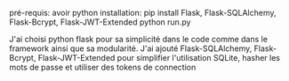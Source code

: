 pré-requis:
avoir python
installation:
pip install Flask, Flask-SQLAlchemy, Flask-Bcrypt, Flask-JWT-Extended
python run.py

J'ai choisi python flask pour sa simplicité dans le code comme dans le framework ainsi que sa modularité.
J'ai ajouté Flask-SQLAlchemy, Flask-Bcrypt, Flask-JWT-Extended pour simplifier l'utilisation SQLite, hasher les mots de passe et utiliser des tokens de connection